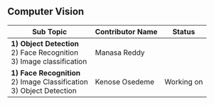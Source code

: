 ## Computer Vision

| Sub Topic | Contributor Name | Status     |
| --------- | ---------------- | ---------- |
| **1) Object Detection** <br>2) Face Recognition<br>3) Image classification | Manasa Reddy |
 **1) Face Recognition** <br>2) Image Classification<br>3) Object Detection | Kenose Osedeme |Working on
